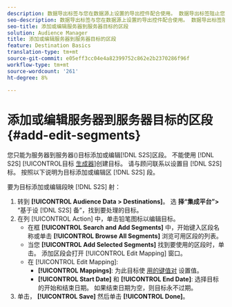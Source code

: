```yaml
---
description: 数据导出标签与您在数据源上设置的导出控件配合使用。 数据导出标签阻止您向区段添加受限特征以及向目标发送区段数据。 您可以将多个导出标签设置到新的或现有的cookie或URL目标。
seo-description: 数据导出标签与您在数据源上设置的导出控件配合使用。 数据导出标签阻止您向区段添加受限特征以及向目标发送区段数据。 您可以将多个导出标签设置到新的或现有的cookie或URL目标。
seo-title: 添加或编辑服务器到服务器目标的区段
solution: Audience Manager
title: 添加或编辑服务器到服务器目标的区段
feature: Destination Basics
translation-type: tm+mt
source-git-commit: e05eff3cc04e4a82399752c862e2b2370286f96f
workflow-type: tm+mt
source-wordcount: '261'
ht-degree: 8%

---
```



# 添加或编辑服务器到服务器目标的区段 {#add-edit-segments}

您只能为服务器到服务器()目标添加或编辑[!DNL S2S]区段。 不能使用 [!DNL S2S] [!UICONTROL目标 [生成器](/help/using/features/destinations/destination-builder.md)]创建目标。 请与顾问联系以设置目 [!DNL S2S] 标。 按照以下说明为目标添加或编辑区 [!DNL S2S] 段。

<!-- destination-s2s-edit.xml -->

要为目标添加或编辑段映 [!DNL S2S] 射：

1. 转到 **[!UICONTROL Audience Data > Destinations]**。 选 **择“集成平台”>** “基于设 [!DNL S2S] 备”，找到要处理的目标。
2. 在列 [!UICONTROL Action] 中，单击铅笔图标以编辑目标。
   * 在框 **[!UICONTROL Search and Add Segments]** 中，开始键入区段名称或单击 **[!UICONTROL Browse All Segments]** 浏览可用区段的列表。
   * 当您 **[!UICONTROL Add Selected Segments]** 找到要使用的区段时，单击。 添加区段会打开 [!UICONTROL Edit Mapping] 窗口。
   * 在 [!UICONTROL Edit Mapping]:
      * **[!UICONTROL Mappings]**: 为此目标使 [用的键值对](../../features/destinations/key-value-pairs.md) 设置值。
      * **[!UICONTROL Start Date]** 和 **[!UICONTROL End Date]**: 选择目标的开始和结束日期。 如果结束日期为空，则目标永不过期。
3. 单击， **[!UICONTROL Save]** 然后单击 **[!UICONTROL Done]**。